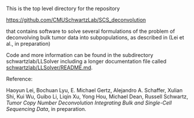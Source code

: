 This is the top level directory for the repository

https://github.com/CMUSchwartzLab/SCS_deconvolution

that contains software to solve several formulations of the problem of
deconvolving bulk tumor data into subpopulations, as described in (Lei
et al., in preparation)

Code and more information can be found in the subdirectory
schwartzlab/LLSolver including a longer documentation file called
[schwartzlab/LLSolver/README.md](schwartzlab/LLSolver/README.md).

Reference:

Haoyun Lei, Bochuan Lyu, E. Michael Gertz, Alejandro A. Schaffer,
Xulian Shi, Kui Wu, Guibo Li, Liqin Xu, Yong Hou, Michael Dean,
Russell Schwartz, _Tumor Copy Number Deconvolution Integrating Bulk and
Single-Cell Sequencing Data_, in preparation.
